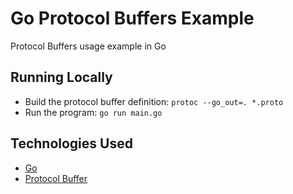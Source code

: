 # Go Protocol Buffers Example
Protocol Buffers usage example in Go

## Running Locally
* Build the protocol buffer definition: `protoc --go_out=. *.proto`
* Run the program: `go run main.go`

## Technologies Used
* [Go](https://go.dev/)
* [Protocol Buffer](https://protobuf.dev/getting-started/gotutorial/)
